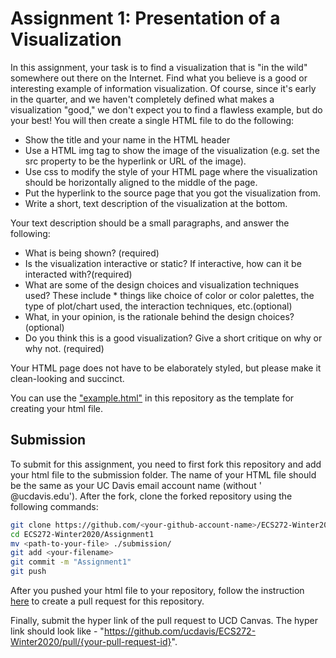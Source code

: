 # Assignment 1: Presentation of a Visualization

In this assignment, your task is to find a visualization that is "in the wild" somewhere out there on the Internet. Find what you believe is a good or interesting example of information visualization. Of course, since it's early in the quarter, and we haven't completely defined what makes a visualization "good," we don't expect you to find a flawless example, but do your best! You will then create a single HTML file to do the following:

* Show the title and your name in the HTML header
* Use a HTML img tag to show the image of the visualization (e.g. set the src property to be the hyperlink or URL of the image).
* Use css to modify the style of your HTML page where the visualization should be horizontally aligned to the middle of the page.
* Put the hyperlink to the source page that you got the visualization from.
* Write a short, text description of the visualization at the bottom.

Your text description should be a small paragraphs, and answer the following:
* What is being shown? (required)
* Is the visualization interactive or static? If interactive, how can it be interacted with?(required)
* What are some of the design choices and visualization techniques used? These include * things like choice of color or color palettes, the type of plot/chart used, the interaction techniques, etc.(optional)
* What, in your opinion, is the rationale behind the design choices? (optional)
* Do you think this is a good visualization? Give a short critique on why or why not. (required)

Your HTML page does not have to be elaborately styled, but please make it clean-looking and succinct.

You can use the ["example.html"](example.html) in this repository as the template for creating your html file.

## Submission
To submit for this assignment, you need to first fork this repository and add your html file to the submission folder. The name of your HTML file should be the same as your UC Davis email account name (without ' @ucdavis.edu'). After the fork, clone the forked repository using the following commands:

```bash
git clone https://github.com/<your-github-account-name>/ECS272-Winter2020
cd ECS272-Winter2020/Assignment1
mv <path-to-your-file> ./submission/
git add <your-filename> 
git commit -m "Assignment1"
git push
```

After you pushed your html file to your repository, follow the instruction [here](https://help.github.com/en/github/collaborating-with-issues-and-pull-requests/creating-a-pull-request-from-a-fork) to create a pull request for this repository.

Finally, submit the hyper link of the pull request to UCD Canvas. The hyper link should look like - "https://github.com/ucdavis/ECS272-Winter2020/pull/{your-pull-request-id}".